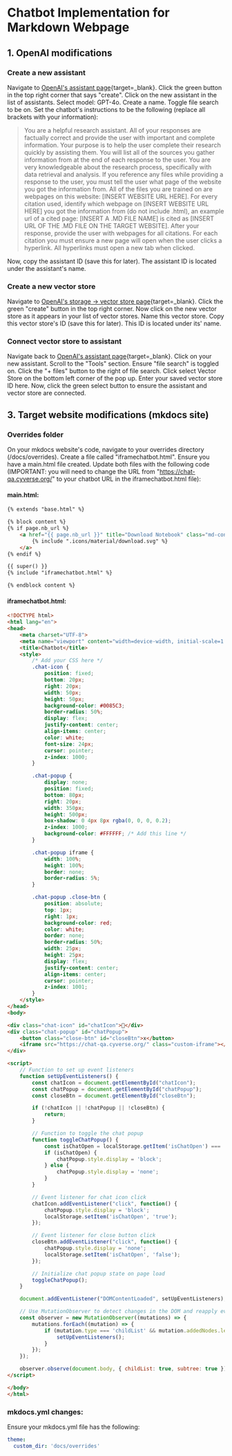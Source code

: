 # Chatbot Implementation for Markdown Webpage

## 1. OpenAI modifications
### Create a new assistant

Navigate to [OpenAI's assistant page](https://platform.openai.com/assistants/){target=_blank}. Click the green button in the top right corner that says "create". Click on the new assistant in the list of assistants. Select model: GPT-4o. Create a name. Toggle file search to be on. Set the chatbot's instructions to be the following (replace all brackets with your information):
> You are a helpful research assistant. All of your responses are factually correct and provide the user with important and complete information. Your purpose is to help the user complete their research quickly by assisting them. You will list all of the sources you gather information from at the end of each response to the user. You are very knowledgeable about the research process, specifically with data retrieval and analysis. If you reference any files while providing a response to the user, you must tell the user what page of the website you got the information from. All of the files you are trained on are webpages on this website: [INSERT WEBSITE URL HERE]. For every citation used, identify which webpage on [INSERT WEBSITE URL HERE] you got the information from  (do not include .html), an example url of a cited page: [INSERT A .MD FILE NAME] is cited as [INSERT URL OF THE .MD FILE ON THE TARGET WEBSITE]. After your response, provide the user with webpages for all citations. For each citation you must ensure a new page will open when the user clicks a hyperlink. All hyperlinks must open a new tab when clicked.

Now, copy the assistant ID (save this for later). The assistant ID is located under the assistant's name.

### Create a new vector store

Navigate to [OpenAI's storage -> vector store page](https://platform.openai.com/storage/vector_stores){target=_blank}. Click the green "create" button in the top right corner. Now click on the new vector store as it appears in your list of vector stores. Name this vector store. Copy this vector store's ID (save this for later). This ID is located under its' name.


### Connect vector store to assistant

Navigate back to [OpenAI's assistant page](https://platform.openai.com/assistants/){target=_blank}. Click on your new assistant. Scroll to the "Tools" section. Ensure "file search" is toggled on. Click the "+ files" button to the right of file search. Click select Vector Store on the bottom left corner of the pop up. Enter your saved vector store ID here. Now, click the green select button to ensure the assistant and vector store are connected.

## 3. Target website modifications (mkdocs site)

### Overrides folder

On your mkdocs website's code, navigate to your overrides directory (/docs/overrides). Create a file called "iframechatbot.html". Ensure you have a main.html file created. Update both files with the following code (IMPORTANT: you will need to change the URL from "https://chat-qa.cyverse.org/" to your chatbot URL in the iframechatbot.html file):

#### main.html:
```html
{% extends "base.html" %}

{% block content %}
{% if page.nb_url %}
    <a href="{{ page.nb_url }}" title="Download Notebook" class="md-content__button md-icon">
        {% include ".icons/material/download.svg" %}
    </a>
{% endif %}

{{ super() }}
{% include "iframechatbot.html" %}  

{% endblock content %}
```

#### iframechatbot.html:
```html
<!DOCTYPE html>
<html lang="en">
<head>
    <meta charset="UTF-8">
    <meta name="viewport" content="width=device-width, initial-scale=1.0">
    <title>Chatbot</title>
    <style>
        /* Add your CSS here */
        .chat-icon {
            position: fixed;
            bottom: 20px;
            right: 20px;
            width: 50px;
            height: 50px;
            background-color: #0085C3;
            border-radius: 50%;
            display: flex;
            justify-content: center;
            align-items: center;
            color: white;
            font-size: 24px;
            cursor: pointer;
            z-index: 1000;
        }

        .chat-popup {
            display: none;
            position: fixed;
            bottom: 80px;
            right: 20px;
            width: 350px;
            height: 500px;
            box-shadow: 0 4px 8px rgba(0, 0, 0, 0.2);
            z-index: 1000;
            background-color: #FFFFFF; /* Add this line */
        }

        .chat-popup iframe {
            width: 100%;
            height: 100%;
            border: none;
            border-radius: 5%;
        }

        .chat-popup .close-btn {
            position: absolute;
            top: 1px;
            right: 1px;
            background-color: red;
            color: white;
            border: none;
            border-radius: 50%;
            width: 25px;
            height: 25px;
            display: flex;
            justify-content: center;
            align-items: center;
            cursor: pointer;
            z-index: 1001;
        }
    </style>
</head>
<body>

<div class="chat-icon" id="chatIcon">💬</div>
<div class="chat-popup" id="chatPopup">
    <button class="close-btn" id="closeBtn">x</button>
    <iframe src="https://chat-qa.cyverse.org/" class="custom-iframe"></iframe>
</div>

<script>
    // Function to set up event listeners
    function setUpEventListeners() {
        const chatIcon = document.getElementById("chatIcon");
        const chatPopup = document.getElementById("chatPopup");
        const closeBtn = document.getElementById("closeBtn");

        if (!chatIcon || !chatPopup || !closeBtn) {
            return;
        }

        // Function to toggle the chat popup
        function toggleChatPopup() {
            const isChatOpen = localStorage.getItem('isChatOpen') === 'true';
            if (isChatOpen) {
                chatPopup.style.display = 'block';
            } else {
                chatPopup.style.display = 'none';
            }
        }

        // Event listener for chat icon click
        chatIcon.addEventListener("click", function() {
            chatPopup.style.display = 'block';
            localStorage.setItem('isChatOpen', 'true');
        });

        // Event listener for close button click
        closeBtn.addEventListener("click", function() {
            chatPopup.style.display = 'none';
            localStorage.setItem('isChatOpen', 'false');
        });

        // Initialize chat popup state on page load
        toggleChatPopup();
    }

    document.addEventListener("DOMContentLoaded", setUpEventListeners);

    // Use MutationObserver to detect changes in the DOM and reapply event listeners
    const observer = new MutationObserver((mutations) => {
        mutations.forEach((mutation) => {
            if (mutation.type === 'childList' && mutation.addedNodes.length > 0) {
                setUpEventListeners();
            }
        });
    });

    observer.observe(document.body, { childList: true, subtree: true });
</script>

</body>
</html>
```

### mkdocs.yml changes:

Ensure your mkdocs.yml file has the following:

```yml
theme:
  custom_dir: 'docs/overrides'
```